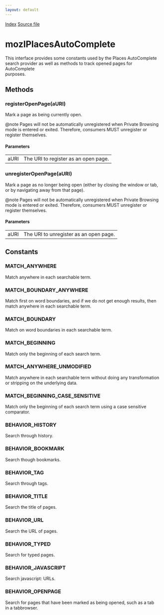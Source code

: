 ```yaml
---
layout: default
---
```

<div id='links'><a href="../index.html">Index</a>
<a href="http://dxr.mozilla.org/mozilla-central/source/toolkit/components/places/mozIPlacesAutoComplete.idl">Source file</a>
</div>

# mozIPlacesAutoComplete #
  
This interface provides some constants used by the Places AutoComplete  
search provider as well as methods to track opened pages for AutoComplete  
purposes.  
  

## Methods ##

### registerOpenPage(aURI) ###
  
Mark a page as being currently open.  
  
@note Pages will not be automatically unregistered when Private Browsing  
      mode is entered or exited.  Therefore, consumers MUST unregister or  
      register themselves.  
  
  

#### Parameters ####

<table>

<tr>
<td>aURI</td>
<td>       The URI to register as an open page.  
</td>
</tr>

</table>

### unregisterOpenPage(aURI) ###
  
Mark a page as no longer being open (either by closing the window or tab,  
or by navigating away from that page).  
  
@note Pages will not be automatically unregistered when Private Browsing  
      mode is entered or exited.  Therefore, consumers MUST unregister or  
      register themselves.  
  
  

#### Parameters ####

<table>

<tr>
<td>aURI</td>
<td>       The URI to unregister as an open page.  
</td>
</tr>

</table>

## Constants ##

### MATCH_ANYWHERE ###
  
Match anywhere in each searchable term.  
  

### MATCH_BOUNDARY_ANYWHERE ###
  
Match first on word boundaries, and if we do not get enough results, then  
match anywhere in each searchable term.  
  

### MATCH_BOUNDARY ###
  
Match on word boundaries in each searchable term.  
  

### MATCH_BEGINNING ###
  
Match only the beginning of each search term.  
  

### MATCH_ANYWHERE_UNMODIFIED ###
  
Match anywhere in each searchable term without doing any transformation  
or stripping on the underlying data.  
  

### MATCH_BEGINNING_CASE_SENSITIVE ###
  
Match only the beginning of each search term using a case sensitive  
comparator.  
  

### BEHAVIOR_HISTORY ###
  
Search through history.  
  

### BEHAVIOR_BOOKMARK ###
  
Search though bookmarks.  
  

### BEHAVIOR_TAG ###
  
Search through tags.  
  

### BEHAVIOR_TITLE ###
  
Search the title of pages.  
  

### BEHAVIOR_URL ###
  
Search the URL of pages.  
  

### BEHAVIOR_TYPED ###
  
Search for typed pages.  
  

### BEHAVIOR_JAVASCRIPT ###
  
Search javascript: URLs.  
  

### BEHAVIOR_OPENPAGE ###
  
Search for pages that have been marked as being opened, such as a tab  
in a tabbrowser.  
  
